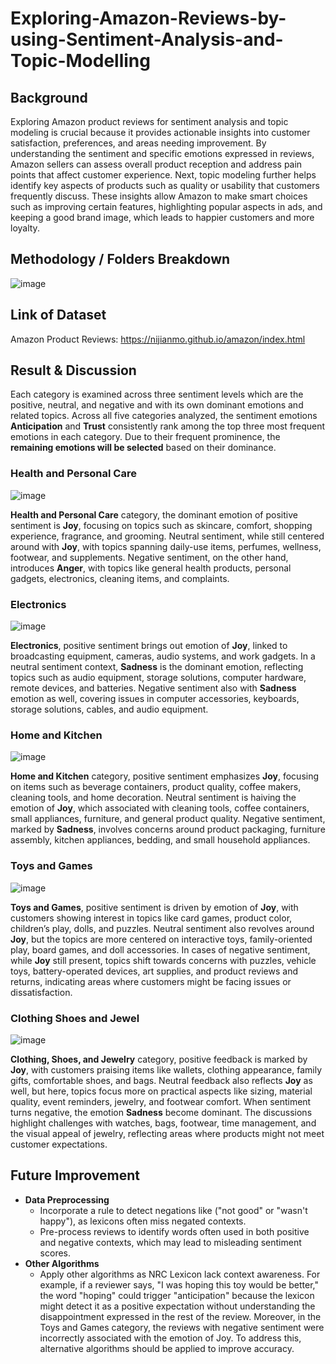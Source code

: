 ﻿# Exploring-Amazon-Reviews-by-using-Sentiment-Analysis-and-Topic-Modelling

## Background
Exploring Amazon product reviews for sentiment analysis and topic modeling is crucial because it provides actionable insights into customer satisfaction, preferences, and areas needing improvement. By understanding the sentiment and specific emotions expressed in reviews, Amazon sellers can assess overall product reception and address pain points that affect customer experience. Next, topic modeling further helps identify key aspects of products such as quality or usability that customers frequently discuss. These insights allow Amazon to make smart choices such as improving certain features, highlighting popular aspects in ads, and keeping a good brand image, which leads to happier customers and more loyalty.

## Methodology / Folders Breakdown
![image](https://github.com/user-attachments/assets/fd1c1d39-31f2-4858-b5b9-4a69a914aa10)

## Link of Dataset
Amazon Product Reviews: https://nijianmo.github.io/amazon/index.html

## Result & Discussion

Each category is examined across three sentiment levels which are the positive, neutral, and negative and with its own dominant emotions and related topics. Across all five categories analyzed, the sentiment emotions **Anticipation** and **Trust** consistently rank among the top three most frequent emotions in each category. Due to their frequent prominence, the **remaining emotions will be selected** based on their dominance.

### Health and Personal Care
![image](https://github.com/user-attachments/assets/8e9cf2a2-785b-4923-a429-58650faa8285)

**Health and Personal Care** category, the dominant emotion of positive sentiment is **Joy**, focusing on topics such as skincare, comfort, shopping experience, fragrance, and grooming. Neutral sentiment, while still centered around with **Joy**, with topics spanning daily-use items, perfumes, wellness, footwear, and supplements. Negative sentiment, on the other hand, introduces **Anger**, with topics like general health products, personal gadgets, electronics, cleaning items, and complaints.

### Electronics
![image](https://github.com/user-attachments/assets/876a76c5-e3ca-4fee-8116-f0e6707f15e5)

**Electronics**, positive sentiment brings out emotion of **Joy**, linked to broadcasting equipment, cameras, audio systems, and work gadgets. In a neutral sentiment context, **Sadness** is the dominant emotion, reflecting topics such as audio equipment, storage solutions, computer hardware, remote devices, and batteries. Negative sentiment also with **Sadness** emotion as well, covering issues in computer accessories, keyboards, storage solutions, cables, and audio equipment.

### Home and Kitchen
![image](https://github.com/user-attachments/assets/051a8c5b-5576-432f-9177-069cacbd3be4)

**Home and Kitchen** category, positive sentiment emphasizes **Joy**, focusing on items such as beverage containers, product quality, coffee makers, cleaning tools, and home decoration. Neutral sentiment is haiving the emotion of **Joy**, which associated with cleaning tools, coffee containers, small appliances, furniture, and general product quality. Negative sentiment, marked by **Sadness**, involves concerns around product packaging, furniture assembly, kitchen appliances, bedding, and small household appliances.

### Toys and Games
![image](https://github.com/user-attachments/assets/32216317-e339-4704-acd5-f3cc75f37418)

**Toys and Games**, positive sentiment is driven by emotion of **Joy**, with customers showing interest in topics like card games, product color, children’s play, dolls, and puzzles. Neutral sentiment also revolves around **Joy**, but the topics are more centered on interactive toys, family-oriented play, board games, and doll accessories. In cases of negative sentiment, while **Joy** still present, topics shift towards concerns with puzzles, vehicle toys, battery-operated devices, art supplies, and product reviews and returns, indicating areas where customers might be facing issues or dissatisfaction.

### Clothing Shoes and Jewel
![image](https://github.com/user-attachments/assets/4537fd1f-3ed2-48c8-a929-52c2c6e966da)

**Clothing, Shoes, and Jewelry** category, positive feedback is marked by **Joy**, with customers praising items like wallets, clothing appearance, family gifts, comfortable shoes, and bags. Neutral feedback also reflects **Joy** as well, but here, topics focus more on practical aspects like sizing, material quality, event reminders, jewelry, and footwear comfort. When sentiment turns negative, the emotion **Sadness** become dominant. The discussions highlight challenges with watches, bags, footwear, time management, and the visual appeal of jewelry, reflecting areas where products might not meet customer expectations.

## Future Improvement
- **Data Preprocessing**
  - Incorporate a rule to detect negations like ("not good" or "wasn't happy"), as lexicons often miss negated contexts.
  - Pre-process reviews to identify words often used in both positive and negative contexts, which may lead to misleading sentiment scores.
- **Other Algorithms**
  - Apply other algorithms as NRC Lexicon lack context awareness. For example, if a reviewer says, "I was hoping this toy would be better," the word "hoping" could trigger "anticipation" because the lexicon might detect it as a positive expectation without understanding the disappointment expressed in the rest of the review. Moreover, in the Toys and Games category, the reviews with negative sentiment were incorrectly associated with the emotion of Joy. To address this, alternative algorithms should be applied to improve accuracy.












